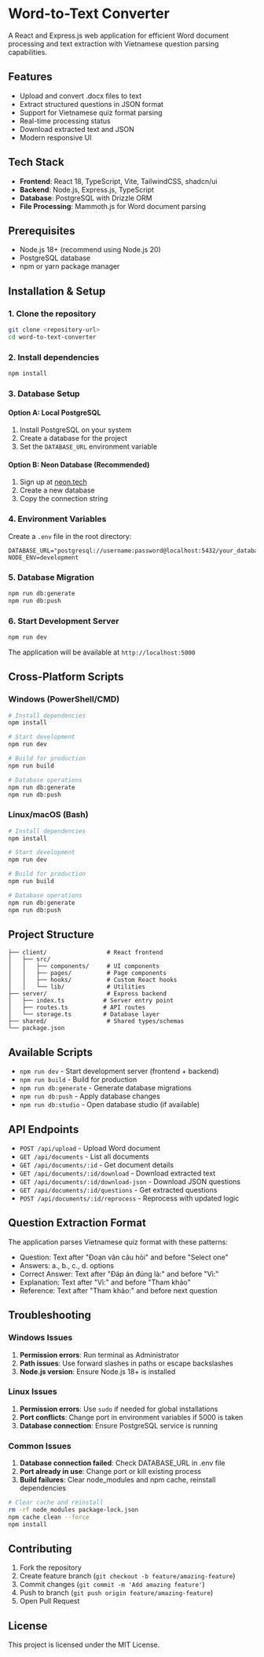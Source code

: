 # Word-to-Text Converter

A React and Express.js web application for efficient Word document processing and text extraction with Vietnamese question parsing capabilities.

## Features

- Upload and convert .docx files to text
- Extract structured questions in JSON format
- Support for Vietnamese quiz format parsing
- Real-time processing status
- Download extracted text and JSON
- Modern responsive UI

## Tech Stack

- **Frontend**: React 18, TypeScript, Vite, TailwindCSS, shadcn/ui
- **Backend**: Node.js, Express.js, TypeScript
- **Database**: PostgreSQL with Drizzle ORM
- **File Processing**: Mammoth.js for Word document parsing

## Prerequisites

- Node.js 18+ (recommend using Node.js 20)
- PostgreSQL database
- npm or yarn package manager

## Installation & Setup

### 1. Clone the repository
```bash
git clone <repository-url>
cd word-to-text-converter
```

### 2. Install dependencies
```bash
npm install
```

### 3. Database Setup

#### Option A: Local PostgreSQL
1. Install PostgreSQL on your system
2. Create a database for the project
3. Set the `DATABASE_URL` environment variable

#### Option B: Neon Database (Recommended)
1. Sign up at [neon.tech](https://neon.tech)
2. Create a new database
3. Copy the connection string

### 4. Environment Variables
Create a `.env` file in the root directory:

```env
DATABASE_URL="postgresql://username:password@localhost:5432/your_database"
NODE_ENV=development
```

### 5. Database Migration
```bash
npm run db:generate
npm run db:push
```

### 6. Start Development Server
```bash
npm run dev
```

The application will be available at `http://localhost:5000`

## Cross-Platform Scripts

### Windows (PowerShell/CMD)
```bash
# Install dependencies
npm install

# Start development
npm run dev

# Build for production
npm run build

# Database operations
npm run db:generate
npm run db:push
```

### Linux/macOS (Bash)
```bash
# Install dependencies
npm install

# Start development
npm run dev

# Build for production
npm run build

# Database operations
npm run db:generate
npm run db:push
```

## Project Structure

```
├── client/                 # React frontend
│   ├── src/
│   │   ├── components/     # UI components
│   │   ├── pages/          # Page components
│   │   ├── hooks/          # Custom React hooks
│   │   └── lib/            # Utilities
├── server/                 # Express backend
│   ├── index.ts           # Server entry point
│   ├── routes.ts          # API routes
│   └── storage.ts         # Database layer
├── shared/                 # Shared types/schemas
└── package.json
```

## Available Scripts

- `npm run dev` - Start development server (frontend + backend)
- `npm run build` - Build for production
- `npm run db:generate` - Generate database migrations
- `npm run db:push` - Apply database changes
- `npm run db:studio` - Open database studio (if available)

## API Endpoints

- `POST /api/upload` - Upload Word document
- `GET /api/documents` - List all documents
- `GET /api/documents/:id` - Get document details
- `GET /api/documents/:id/download` - Download extracted text
- `GET /api/documents/:id/download-json` - Download JSON questions
- `GET /api/documents/:id/questions` - Get extracted questions
- `POST /api/documents/:id/reprocess` - Reprocess with updated logic

## Question Extraction Format

The application parses Vietnamese quiz format with these patterns:
- Question: Text after "Đoạn văn câu hỏi" and before "Select one"
- Answers: a., b., c., d. options
- Correct Answer: Text after "Đáp án đúng là:" and before "Vì:"
- Explanation: Text after "Vì:" and before "Tham khảo"
- Reference: Text after "Tham khảo:" and before next question

## Troubleshooting

### Windows Issues
1. **Permission errors**: Run terminal as Administrator
2. **Path issues**: Use forward slashes in paths or escape backslashes
3. **Node.js version**: Ensure Node.js 18+ is installed

### Linux Issues
1. **Permission errors**: Use `sudo` if needed for global installations
2. **Port conflicts**: Change port in environment variables if 5000 is taken
3. **Database connection**: Ensure PostgreSQL service is running

### Common Issues
1. **Database connection failed**: Check DATABASE_URL in .env file
2. **Port already in use**: Change port or kill existing process
3. **Build failures**: Clear node_modules and npm cache, reinstall dependencies

```bash
# Clear cache and reinstall
rm -rf node_modules package-lock.json
npm cache clean --force
npm install
```

## Contributing

1. Fork the repository
2. Create feature branch (`git checkout -b feature/amazing-feature`)
3. Commit changes (`git commit -m 'Add amazing feature'`)
4. Push to branch (`git push origin feature/amazing-feature`)
5. Open Pull Request

## License

This project is licensed under the MIT License.